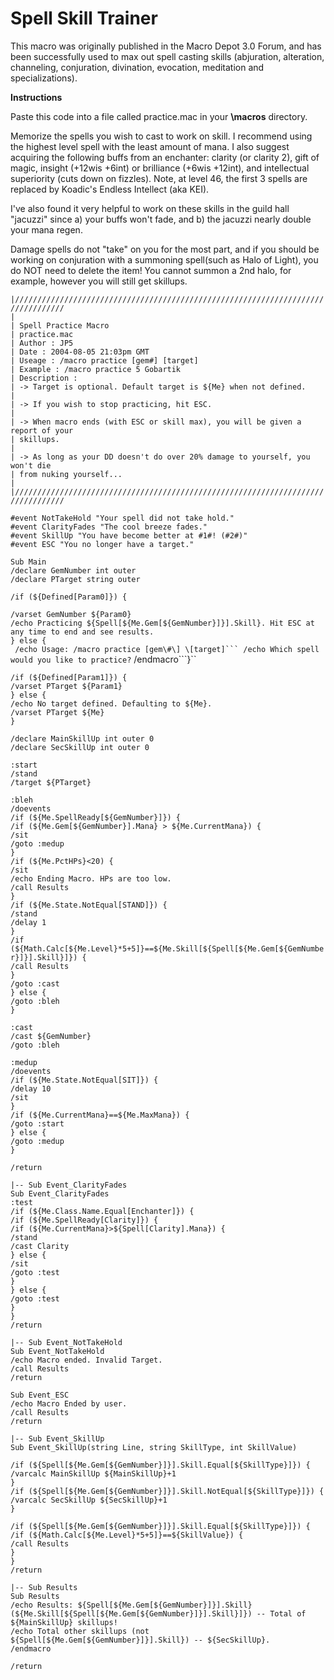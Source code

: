# Spell Skill Trainer

This macro was originally published in the Macro Depot 3.0 Forum, and has been successfully used to max out spell casting skills (abjuration, alteration, channeling, conjuration, divination, evocation, meditation and specializations).

**Instructions**

Paste this code into a file called practice.mac in your **\macros** directory.

Memorize the spells you wish to cast to work on skill. I recommend using the highest level spell with the least amount of mana. I also suggest acquiring the following buffs from an enchanter: clarity (or clarity 2\), gift of magic, insight \(+12wis +6int\) or brilliance \(+6wis +12int\), and intellectual superiority \(cuts down on fizzles\). Note, at level 46, the first 3 spells are replaced by Koadic's Endless Intellect \(aka KEI).

I've also found it very helpful to work on these skills in the guild hall "jacuzzi" since a\) your buffs won't fade, and b\) the jacuzzi nearly double your mana regen.

Damage spells do not "take" on you for the most part, and if you should be working on conjuration with a summoning spell(such as Halo of Light), you do NOT need to delete the item! You cannot summon a 2nd halo, for example, however you will still get skillups.

`|/////////////////////////////////////////////////////////////////////////////////`  
`|`  
`| Spell Practice Macro`  
`| practice.mac`  
`| Author : JP5`  
`| Date : 2004-08-05 21:03pm GMT`  
`| Useage : /macro practice [gem#] [target]`  
`| Example : /macro practice 5 Gobartik`  
`| Description :`  
`| -> Target is optional. Default target is ${Me} when not defined.`  
`|`  
`| -> If you wish to stop practicing, hit ESC.`  
`|`  
`| -> When macro ends (with ESC or skill max), you will be given a report of your`  
`| skillups.`  
`|`  
`| -> As long as your DD doesn't do over 20% damage to yourself, you won't die`  
`| from nuking yourself...`  
`|`  
`|/////////////////////////////////////////////////////////////////////////////////`

`#event NotTakeHold "Your spell did not take hold."`  
`#event ClarityFades "The cool breeze fades."`  
`#event SkillUp "You have become better at #1#! (#2#)"`  
`#event ESC "You no longer have a target."`

`Sub Main`  
`/declare GemNumber int outer`  
`/declare PTarget string outer`

`/if (${Defined[Param0]}) {`

`/varset GemNumber ${Param0}`  
`/echo Practicing ${Spell[${Me.Gem[${GemNumber}]}].Skill}. Hit ESC at any time to end and see results.`  
`} else {`  
````` /echo Usage: /macro practice [gem\#\] \[target]``` /echo Which spell would you like to practice?````` /endmacro```}``

`/if (${Defined[Param1]}) {`  
`/varset PTarget ${Param1}`  
`} else {`  
`/echo No target defined. Defaulting to ${Me}.`  
`/varset PTarget ${Me}`  
`}`

`/declare MainSkillUp int outer 0`  
`/declare SecSkillUp int outer 0`

`:start`  
`/stand`  
`/target ${PTarget}`

`:bleh`  
`/doevents`  
`/if (${Me.SpellReady[${GemNumber}]}) {`  
`/if (${Me.Gem[${GemNumber}].Mana} > ${Me.CurrentMana}) {`  
`/sit`  
`/goto :medup`  
`}`  
`/if (${Me.PctHPs}<20) {`  
`/sit`  
`/echo Ending Macro. HPs are too low.`  
`/call Results`  
`}`  
`/if (${Me.State.NotEqual[STAND]}) {`  
`/stand`  
`/delay 1`  
`}`  
`/if (${Math.Calc[${Me.Level}*5+5]}==${Me.Skill[${Spell[${Me.Gem[${GemNumber}]}].Skill}]}) {`  
`/call Results`  
`}`  
`/goto :cast`  
`} else {`  
`/goto :bleh`  
`}`

`:cast`  
`/cast ${GemNumber}`  
`/goto :bleh`

`:medup`  
`/doevents`  
`/if (${Me.State.NotEqual[SIT]}) {`  
`/delay 10`  
`/sit`  
`}`  
`/if (${Me.CurrentMana}==${Me.MaxMana}) {`  
`/goto :start`  
`} else {`  
`/goto :medup`  
`}`

`/return`

`|-- Sub Event_ClarityFades`  
`Sub Event_ClarityFades`  
`:test`  
`/if (${Me.Class.Name.Equal[Enchanter]}) {`  
`/if (${Me.SpellReady[Clarity]}) {`  
`/if (${Me.CurrentMana}>${Spell[Clarity].Mana}) {`  
`/stand`  
`/cast Clarity`  
`} else {`  
`/sit`  
`/goto :test`  
`}`  
`} else {`  
`/goto :test`  
`}`  
`}`  
`/return`

`|-- Sub Event_NotTakeHold`  
`Sub Event_NotTakeHold`  
`/echo Macro ended. Invalid Target.`  
`/call Results`  
`/return`

`Sub Event_ESC`  
`/echo Macro Ended by user.`  
`/call Results`  
`/return`

`|-- Sub Event_SkillUp`  
`Sub Event_SkillUp(string Line, string SkillType, int SkillValue)`

`/if (${Spell[${Me.Gem[${GemNumber}]}].Skill.Equal[${SkillType}]}) {`  
`/varcalc MainSkillUp ${MainSkillUp}+1`  
`}`  
`/if (${Spell[${Me.Gem[${GemNumber}]}].Skill.NotEqual[${SkillType}]}) {`  
`/varcalc SecSkillUp ${SecSkillUp}+1`  
`}`

`/if (${Spell[${Me.Gem[${GemNumber}]}].Skill.Equal[${SkillType}]}) {`  
`/if (${Math.Calc[${Me.Level}*5+5]}==${SkillValue}) {`  
`/call Results`  
`}`  
`}`  
`/return`

`|-- Sub Results`  
`Sub Results`  
`/echo Results: ${Spell[${Me.Gem[${GemNumber}]}].Skill} (${Me.Skill[${Spell[${Me.Gem[${GemNumber}]}].Skill}]}) -- Total of ${MainSkillUp} skillups!`  
`/echo Total other skillups (not ${Spell[${Me.Gem[${GemNumber}]}].Skill}) -- ${SecSkillUp}.`  
`/endmacro`

`/return`

